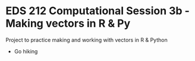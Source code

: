 # EDS 212 Computational Session 3b - Making vectors in R & Py
Project to practice making and working with vectors in R & Python

- Go hiking
